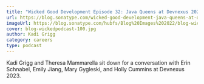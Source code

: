```yaml
---
title: "Wicked Good Development Episode 32: Java Queens at Devnexus 2023"
url: https://blog.sonatype.com/wicked-good-development-java-queens-at-devnexus-2023?utm_campaign=PostBeyond&utm_source=Twitter&utm_medium=Social&utm_term=444027&utm_content=blog
imageUrl: https://blog.sonatype.com/hubfs/Blog%20Images%202022/blog-wickedpodcast-100.jpg#keepProtocol
cover: blog-wickedpodcast-100.jpg
author: Kadi Grigg
category: careers
type: podcast
---
```


Kadi Grigg and Theresa Mammarella sit down for a conversation with Erin Schnabel, Emily Jiang, Mary Gygleski, and Holly Cummins at Devnexus 2023.